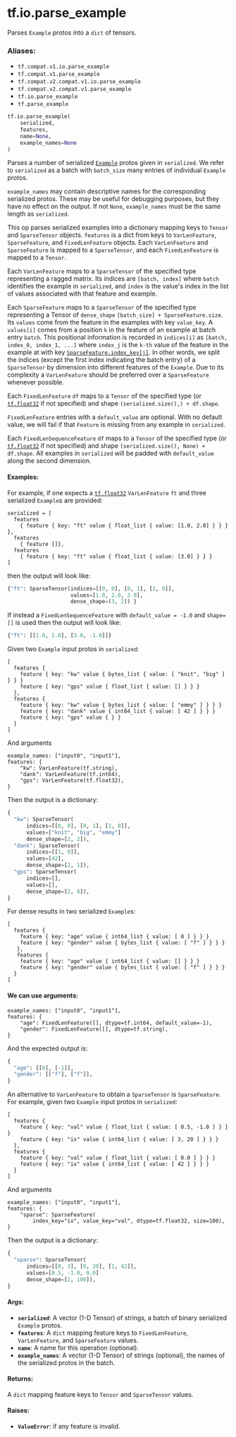 <div itemscope itemtype="http://developers.google.com/ReferenceObject">
<meta itemprop="name" content="tf.io.parse_example" />
<meta itemprop="path" content="Stable" />
</div>

# tf.io.parse_example

Parses `Example` protos into a `dict` of tensors.

### Aliases:

* `tf.compat.v1.io.parse_example`
* `tf.compat.v1.parse_example`
* `tf.compat.v2.compat.v1.io.parse_example`
* `tf.compat.v2.compat.v1.parse_example`
* `tf.io.parse_example`
* `tf.parse_example`

``` python
tf.io.parse_example(
    serialized,
    features,
    name=None,
    example_names=None
)
```

<!-- Placeholder for "Used in" -->

Parses a number of serialized [`Example`](https://www.tensorflow.org/code/tensorflow/core/example/example.proto)
protos given in `serialized`. We refer to `serialized` as a batch with
`batch_size` many entries of individual `Example` protos.

`example_names` may contain descriptive names for the corresponding serialized
protos. These may be useful for debugging purposes, but they have no effect on
the output. If not `None`, `example_names` must be the same length as
`serialized`.

This op parses serialized examples into a dictionary mapping keys to `Tensor`
and `SparseTensor` objects. `features` is a dict from keys to `VarLenFeature`,
`SparseFeature`, and `FixedLenFeature` objects. Each `VarLenFeature`
and `SparseFeature` is mapped to a `SparseTensor`, and each
`FixedLenFeature` is mapped to a `Tensor`.

Each `VarLenFeature` maps to a `SparseTensor` of the specified type
representing a ragged matrix. Its indices are `[batch, index]` where `batch`
identifies the example in `serialized`, and `index` is the value's index in
the list of values associated with that feature and example.

Each `SparseFeature` maps to a `SparseTensor` of the specified type
representing a Tensor of `dense_shape` `[batch_size] + SparseFeature.size`.
Its `values` come from the feature in the examples with key `value_key`.
A `values[i]` comes from a position `k` in the feature of an example at batch
entry `batch`. This positional information is recorded in `indices[i]` as
`[batch, index_0, index_1, ...]` where `index_j` is the `k-th` value of
the feature in the example at with key <a href="../../tf/io/SparseFeature.md#index_key"><code>SparseFeature.index_key[j]</code></a>.
In other words, we split the indices (except the first index indicating the
batch entry) of a `SparseTensor` by dimension into different features of the
`Example`. Due to its complexity a `VarLenFeature` should be preferred over a
`SparseFeature` whenever possible.

Each `FixedLenFeature` `df` maps to a `Tensor` of the specified type (or
<a href="../../tf.md#float32"><code>tf.float32</code></a> if not specified) and shape `(serialized.size(),) + df.shape`.

`FixedLenFeature` entries with a `default_value` are optional. With no default
value, we will fail if that `Feature` is missing from any example in
`serialized`.

Each `FixedLenSequenceFeature` `df` maps to a `Tensor` of the specified type
(or <a href="../../tf.md#float32"><code>tf.float32</code></a> if not specified) and shape
`(serialized.size(), None) + df.shape`.
All examples in `serialized` will be padded with `default_value` along the
second dimension.

#### Examples:



For example, if one expects a <a href="../../tf.md#float32"><code>tf.float32</code></a> `VarLenFeature` `ft` and three
serialized `Example`s are provided:

```
serialized = [
  features
    { feature { key: "ft" value { float_list { value: [1.0, 2.0] } } } },
  features
    { feature []},
  features
    { feature { key: "ft" value { float_list { value: [3.0] } } }
]
```

then the output will look like:

```python
{"ft": SparseTensor(indices=[[0, 0], [0, 1], [2, 0]],
                    values=[1.0, 2.0, 3.0],
                    dense_shape=(3, 2)) }
```

If instead a `FixedLenSequenceFeature` with `default_value = -1.0` and
`shape=[]` is used then the output will look like:

```python
{"ft": [[1.0, 2.0], [3.0, -1.0]]}
```

Given two `Example` input protos in `serialized`:

```
[
  features {
    feature { key: "kw" value { bytes_list { value: [ "knit", "big" ] } } }
    feature { key: "gps" value { float_list { value: [] } } }
  },
  features {
    feature { key: "kw" value { bytes_list { value: [ "emmy" ] } } }
    feature { key: "dank" value { int64_list { value: [ 42 ] } } }
    feature { key: "gps" value { } }
  }
]
```

And arguments

```
example_names: ["input0", "input1"],
features: {
    "kw": VarLenFeature(tf.string),
    "dank": VarLenFeature(tf.int64),
    "gps": VarLenFeature(tf.float32),
}
```

Then the output is a dictionary:

```python
{
  "kw": SparseTensor(
      indices=[[0, 0], [0, 1], [1, 0]],
      values=["knit", "big", "emmy"]
      dense_shape=[2, 2]),
  "dank": SparseTensor(
      indices=[[1, 0]],
      values=[42],
      dense_shape=[2, 1]),
  "gps": SparseTensor(
      indices=[],
      values=[],
      dense_shape=[2, 0]),
}
```

For dense results in two serialized `Example`s:

```
[
  features {
    feature { key: "age" value { int64_list { value: [ 0 ] } } }
    feature { key: "gender" value { bytes_list { value: [ "f" ] } } }
   },
   features {
    feature { key: "age" value { int64_list { value: [] } } }
    feature { key: "gender" value { bytes_list { value: [ "f" ] } } }
  }
]
```

#### We can use arguments:



```
example_names: ["input0", "input1"],
features: {
    "age": FixedLenFeature([], dtype=tf.int64, default_value=-1),
    "gender": FixedLenFeature([], dtype=tf.string),
}
```

And the expected output is:

```python
{
  "age": [[0], [-1]],
  "gender": [["f"], ["f"]],
}
```

An alternative to `VarLenFeature` to obtain a `SparseTensor` is
`SparseFeature`. For example, given two `Example` input protos in
`serialized`:

```
[
  features {
    feature { key: "val" value { float_list { value: [ 0.5, -1.0 ] } } }
    feature { key: "ix" value { int64_list { value: [ 3, 20 ] } } }
  },
  features {
    feature { key: "val" value { float_list { value: [ 0.0 ] } } }
    feature { key: "ix" value { int64_list { value: [ 42 ] } } }
  }
]
```

And arguments

```
example_names: ["input0", "input1"],
features: {
    "sparse": SparseFeature(
        index_key="ix", value_key="val", dtype=tf.float32, size=100),
}
```

Then the output is a dictionary:

```python
{
  "sparse": SparseTensor(
      indices=[[0, 3], [0, 20], [1, 42]],
      values=[0.5, -1.0, 0.0]
      dense_shape=[2, 100]),
}
```

#### Args:


* <b>`serialized`</b>: A vector (1-D Tensor) of strings, a batch of binary
  serialized `Example` protos.
* <b>`features`</b>: A `dict` mapping feature keys to `FixedLenFeature`,
  `VarLenFeature`, and `SparseFeature` values.
* <b>`name`</b>: A name for this operation (optional).
* <b>`example_names`</b>: A vector (1-D Tensor) of strings (optional), the names of
  the serialized protos in the batch.


#### Returns:

A `dict` mapping feature keys to `Tensor` and `SparseTensor` values.



#### Raises:


* <b>`ValueError`</b>: if any feature is invalid.